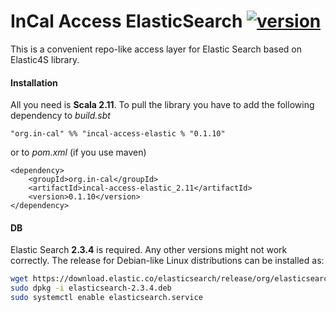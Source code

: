 # InCal Access ElasticSearch [![version](https://img.shields.io/badge/version-0.1.10-green.svg)](https://elasticsearch.com)

This is a convenient repo-like access layer for Elastic Search based on Elastic4S library.

#### Installation

All you need is **Scala 2.11**. To pull the library you have to add the following dependency to *build.sbt*

```
"org.in-cal" %% "incal-access-elastic % "0.1.10"
```

or to *pom.xml* (if you use maven)

```
<dependency>
    <groupId>org.in-cal</groupId>
    <artifactId>incal-access-elastic_2.11</artifactId>
    <version>0.1.10</version>
</dependency>
```

#### DB

Elastic Search **2.3.4** is required. Any other versions might not work correctly. The release for Debian-like Linux distributions can be installed as:

```sh
wget https://download.elastic.co/elasticsearch/release/org/elasticsearch/distribution/deb/elasticsearch/2.3.4/elasticsearch-2.3.4.deb
sudo dpkg -i elasticsearch-2.3.4.deb
sudo systemctl enable elasticsearch.service
```